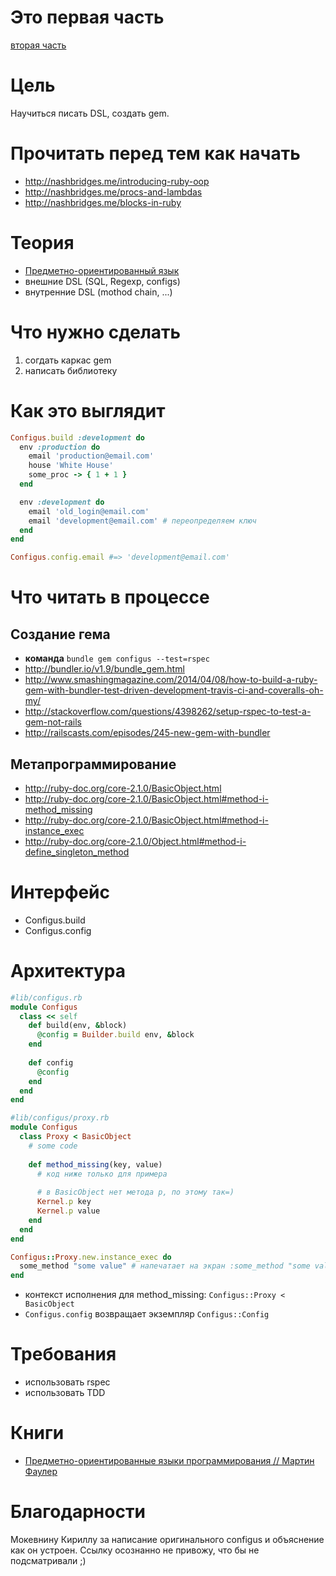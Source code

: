 # Это первая часть

[вторая часть](004-configus.md)

# Цель
Научиться писать DSL, создать gem.

# Прочитать перед тем как начать

* http://nashbridges.me/introducing-ruby-oop
* http://nashbridges.me/procs-and-lambdas
* http://nashbridges.me/blocks-in-ruby

# Теория

* [Предметно-ориентированный язык](https://ru.wikipedia.org/wiki/%D0%9F%D1%80%D0%B5%D0%B4%D0%BC%D0%B5%D1%82%D0%BD%D0%BE-%D0%BE%D1%80%D0%B8%D0%B5%D0%BD%D1%82%D0%B8%D1%80%D0%BE%D0%B2%D0%B0%D0%BD%D0%BD%D1%8B%D0%B9_%D1%8F%D0%B7%D1%8B%D0%BA)
* внешние DSL (SQL, Regexp, configs)
* внутренние DSL (mothod chain, ...)

# Что нужно сделать

1. согдать каркас gem
2. написать библиотеку

# Как это выглядит

```ruby
Configus.build :development do
  env :production do
    email 'production@email.com'
    house 'White House'
    some_proc -> { 1 + 1 }
  end

  env :development do
    email 'old_login@email.com'
    email 'development@email.com' # переопределяем ключ
  end
end

Configus.config.email #=> 'development@email.com'
```

# Что читать в процессе

## Создание гема
* **команда** `bundle gem configus --test=rspec`
* http://bundler.io/v1.9/bundle_gem.html
* http://www.smashingmagazine.com/2014/04/08/how-to-build-a-ruby-gem-with-bundler-test-driven-development-travis-ci-and-coveralls-oh-my/
* http://stackoverflow.com/questions/4398262/setup-rspec-to-test-a-gem-not-rails
* http://railscasts.com/episodes/245-new-gem-with-bundler

## Метапрограммирование
* http://ruby-doc.org/core-2.1.0/BasicObject.html
* http://ruby-doc.org/core-2.1.0/BasicObject.html#method-i-method_missing
* http://ruby-doc.org/core-2.1.0/BasicObject.html#method-i-instance_exec
* http://ruby-doc.org/core-2.1.0/Object.html#method-i-define_singleton_method

# Интерфейс
* Configus.build
* Configus.config

# Архитектура

```ruby
#lib/configus.rb
module Configus
  class << self
    def build(env, &block)
      @config = Builder.build env, &block
    end
    
    def config
      @config
    end
  end
end

#lib/configus/proxy.rb
module Configus
  class Proxy < BasicObject
    # some code
    
    def method_missing(key, value)
      # код ниже только для примера
      
      # в BasicObject нет метода p, по этому так=)
      Kernel.p key
      Kernel.p value
    end
  end
end
```

```ruby
Configus::Proxy.new.instance_exec do 
  some_method "some value" # напечатает на экран :some_method "some value"
end
```

* контекст исполнения для method_missing: `Configus::Proxy < BasicObject` 
* `Configus.config` возвращает экземпляр `Configus::Config` 

# Требования

* использовать rspec
* использовать TDD

# Книги

* [Предметно-ориентированные языки программирования // Мартин Фаулер](http://www.ozon.ru/context/detail/id/6967089/)

# Благодарности

Мокевнину Кириллу за написание оригинального configus и объяснение как он устроен.
Ссылку осознанно не привожу, что бы не подсматривали ;)
